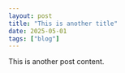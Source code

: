 ```yaml
---
layout: post
title: "This is another title"
date: 2025-05-01
tags: ["blog"]
---
```


This is another post content.